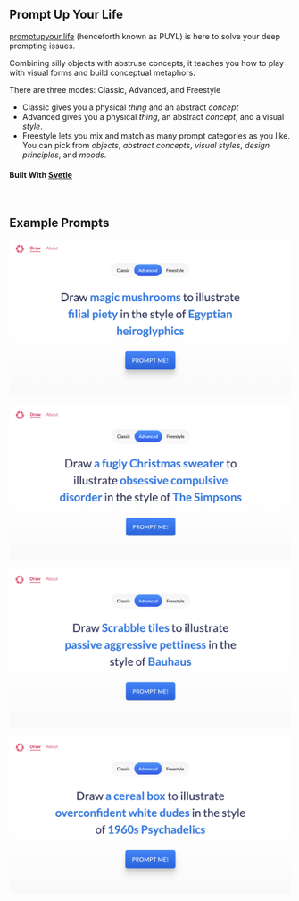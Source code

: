 ## Prompt Up Your Life



[promptupyour.life](https://promptupyour.life) (henceforth known as PUYL) is here to solve your deep prompting issues.

Combining silly objects with abstruse concepts, it teaches you how to play with visual forms and build conceptual metaphors.

There are three modes: Classic, Advanced, and Freestyle

- Classic gives you a physical _thing_ and an abstract _concept_
- Advanced gives you a physical _thing_, an abstract _concept_, and a visual _style_.
- Freestyle lets you mix and match as many prompt categories as you like. You can pick from _objects_, _abstract concepts_, _visual styles_, _design principles_, and _moods_.

#### Built With [Svetle](https://svelte.dev/)

<br />


## Example Prompts

![](./images/puyl_demo_6.png)

![](./images/puyl_demo_2.png)

![](./images/puyl_demo_3.png)

![](./images/puyl_demo_8.png)
